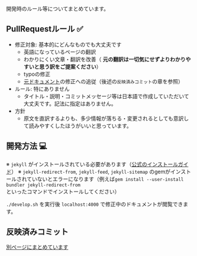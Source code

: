 開発時のルール等についてまとめています。

## PullRequestルール ✅

* 修正対象: 基本的にどんなものでも大丈夫です
  * 英語になっているページの翻訳
  * わかりにくい文章・翻訳を改善（ **元の翻訳は一切気にせずよりわかりやすいと思う訳をご提案ください**）
  * typoの修正
  * [元ドキュメント](https://ktor.io)の修正への追従（後述の`反映済みコミット`の章を参照）
* ルール: 特にありません
  * タイトル・説明・コミットメッセージ等は日本語で作成していただいて大丈夫です。記法に指定はありません。
* 方針
  * 原文を直訳するよりも、多少情報が落ちる・変更されるとしても意訳して読みやすくしたほうがいいと思っています。

## 開発方法 💻

※ `jekyll` がインストールされている必要があります（[公式のインストールガイド](http://jekyllrb-ja.github.io/docs/installation/)）
※ `jekyll-redirect-from`, `jekyll-feed`, `jekyll-sitemap` のgemがインストールされていないとエラーになります（例えば`gem install --user-install bundler jekyll-redirect-from`といったコマンドでインストールしてください）

`./develop.sh` を実行後 `localhost:4000` で修正中のドキュメントが閲覧できます。

## 反映済みコミット

[別ページにまとめています](APPLIED_COMMIT.md)
